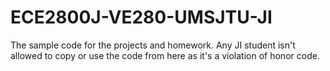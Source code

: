 # ECE2800J-VE280-UMSJTU-JI
The sample code for the projects and homework. Any JI student isn't allowed to copy or use the code from here as it's a violation of honor code.
